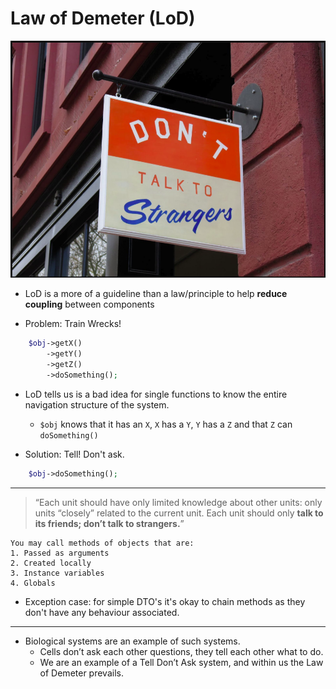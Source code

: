 # Law of Demeter (LoD)

![Illustration: Law of Demeter](./law-of-demeter.png)

* LoD is a more of a guideline than a law/principle to help **reduce coupling** between components

* Problem: Train Wrecks!
```php
    $obj->getX()
        ->getY()
        ->getZ()
        ->doSomething();
```

* LoD tells us is a bad idea for single functions to know the entire navigation structure of the system.
  * `$obj` knows that it has an `X`, `X` has a `Y`, `Y` has a `Z` and that `Z` can `doSomething()`

* Solution: Tell! Don't ask.
```php
    $obj->doSomething();
```

---

> “Each unit should have only limited knowledge about other units: only units “closely” related to the current unit. Each unit should only **talk to its friends; don’t talk to strangers.**”

    You may call methods of objects that are:
    1. Passed as arguments
    2. Created locally
    3. Instance variables
    4. Globals

* Exception case: for simple DTO's it's okay to chain methods as they don't have any behaviour associated.
---

* Biological systems are an example of such systems. 
  * Cells don’t ask each other questions, they tell each other what to do. 
  * We are an example of a Tell Don’t Ask system, and within us the Law of Demeter prevails.